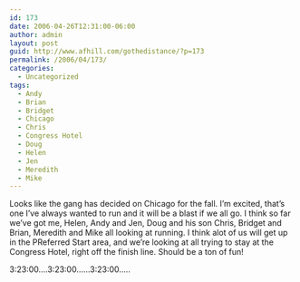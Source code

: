 ```yaml
---
id: 173
date: 2006-04-26T12:31:00-06:00
author: admin
layout: post
guid: http://www.afhill.com/gothedistance/?p=173
permalink: /2006/04/173/
categories:
  - Uncategorized
tags:
  - Andy
  - Brian
  - Bridget
  - Chicago
  - Chris
  - Congress Hotel
  - Doug
  - Helen
  - Jen
  - Meredith
  - Mike
---
```

Looks like the gang has decided on Chicago for the fall. I&#8217;m excited, that&#8217;s one I&#8217;ve always wanted to run and it will be a blast if we all go. I think so far we&#8217;ve got me, Helen, Andy and Jen, Doug and his son Chris, Bridget and Brian, Meredith and Mike all looking at running. I think alot of us will get up in the PReferred Start area, and we&#8217;re looking at all trying to stay at the Congress Hotel, right off the finish line. Should be a ton of fun! 

3:23:00&#8230;.3:23:00&#8230;&#8230;3:23:00&#8230;..